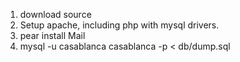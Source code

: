 1. download source
2. Setup apache, including php with mysql drivers.
3. pear install Mail
4. mysql -u casablanca casablanca -p < db/dump.sql
